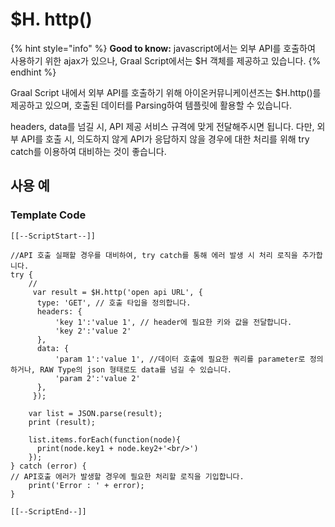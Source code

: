 # $H. http()

{% hint style="info" %}
**Good to know:** javascript에서는 외부 API를 호출하여 사용하기 위한 ajax가 있으나, Graal Script에서는 $H 객체를 제공하고 있습니다.
{% endhint %}

Graal Script 내에서 외부 API를 호출하기 위해 아이온커뮤니케이션즈는 $H.http()를 제공하고 있으며, 호출된 데이터를 Parsing하여 템플릿에 활용할 수 있습니다.&#x20;

headers, data를 넘길 시, API 제공 서비스 규격에 맞게 전달해주시면 됩니다.  다만, 외부 API를 호출 시, 의도하지 않게  API가 응답하지 않을 경우에 대한 처리를 위해 try catch를 이용하여 대비하는 것이 좋습니다.&#x20;

## 사용 예&#x20;

### Template Code

```
[[--ScriptStart--]]

//API 호출 실패할 경우를 대비하여, try catch를 통해 에러 발생 시 처리 로직을 추가합니다.
try {
    //
     var result = $H.http('open api URL', {
      type: 'GET', // 호출 타입을 정의합니다.
      headers: {
          'key 1':'value 1', // header에 필요한 키와 값을 전달합니다.
          'key 2':'value 2'
      },
      data: {
          'param 1':'value 1', //데이터 호출에 필요한 쿼리를 parameter로 정의하거나, RAW Type의 json 형태로도 data를 넘길 수 있습니다.
          'param 2':'value 2'
      },
     });
     
    var list = JSON.parse(result);
    print (result);
    
    list.items.forEach(function(node){
      print(node.key1 + node.key2+'<br/>')
    });
} catch (error) {
// API호출 에러가 발생할 경우에 필요한 처리할 로직을 기입합니다.
    print('Error : ' + error);
}

[[--ScriptEnd--]]
```

